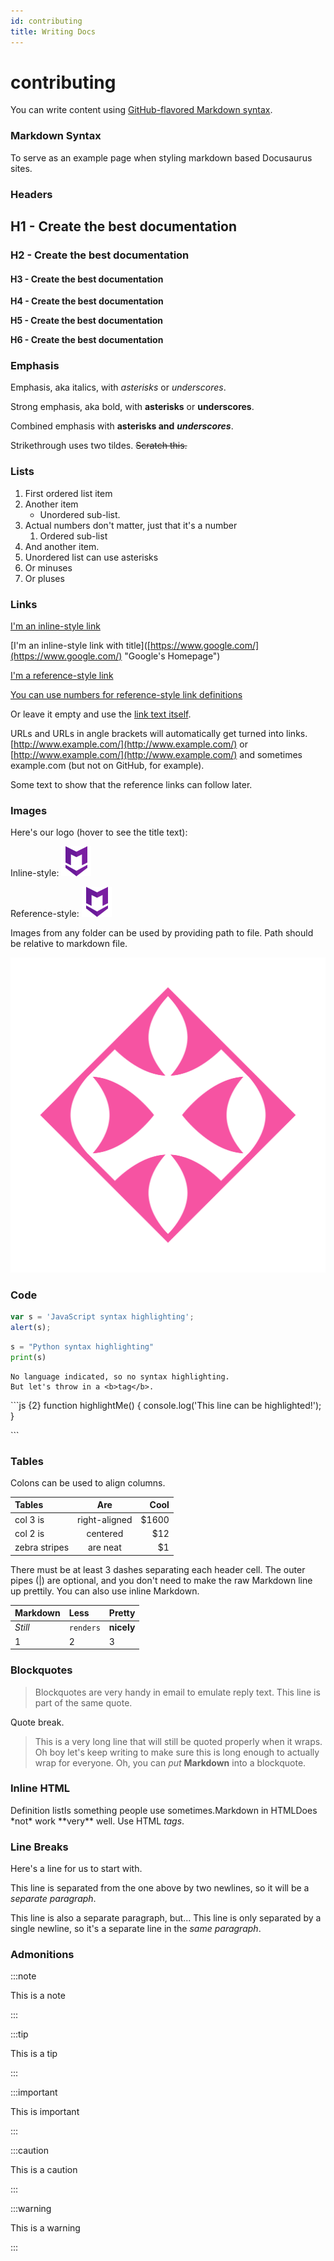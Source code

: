 ```yaml
---
id: contributing
title: Writing Docs
---
```


# contributing

You can write content using [GitHub-flavored Markdown syntax](https://github.github.com/gfm/).

### Markdown Syntax

To serve as an example page when styling markdown based Docusaurus sites.

### Headers

## H1 - Create the best documentation

### H2 - Create the best documentation

#### H3 - Create the best documentation

**H4 - Create the best documentation**

**H5 - Create the best documentation**

**H6 - Create the best documentation**

### Emphasis

Emphasis, aka italics, with _asterisks_ or _underscores_.

Strong emphasis, aka bold, with **asterisks** or **underscores**.

Combined emphasis with **asterisks and** _**underscores**_.

Strikethrough uses two tildes. ~~Scratch this.~~

### Lists

1. First ordered list item
2. Another item
   * Unordered sub-list.
3. Actual numbers don't matter, just that it's a number
   1. Ordered sub-list
4. And another item.
5. Unordered list can use asterisks
6. Or minuses
7. Or pluses

### Links

[I'm an inline-style link](https://www.google.com/)

\[I'm an inline-style link with title\]\([https://www.google.com/](https://www.google.com/) "Google's Homepage"\)

[I'm a reference-style link](https://www.mozilla.org/)

[You can use numbers for reference-style link definitions](http://slashdot.org/)

Or leave it empty and use the [link text itself](http://www.reddit.com/).

URLs and URLs in angle brackets will automatically get turned into links. [http://www.example.com/](http://www.example.com/) or [http://www.example.com/](http://www.example.com/) and sometimes example.com \(but not on GitHub, for example\).

Some text to show that the reference links can follow later.

### Images

Here's our logo \(hover to see the title text\):

Inline-style: ![Logo Title Text 1](https://github.com/adam-p/markdown-here/raw/master/src/common/images/icon48.png)

Reference-style: ![Logo Title Text 2](https://github.com/adam-p/markdown-here/raw/master/src/common/images/icon48.png)

Images from any folder can be used by providing path to file. Path should be relative to markdown file.

![img](../.gitbook/assets/logo.svg)

### Code

```javascript
var s = 'JavaScript syntax highlighting';
alert(s);
```

```python
s = "Python syntax highlighting"
print(s)
```

```text
No language indicated, so no syntax highlighting.
But let's throw in a <b>tag</b>.
```

\`\`\`js {2} function highlightMe\(\) { console.log\('This line can be highlighted!'\); }

\`\`\`

### Tables

Colons can be used to align columns.

| Tables | Are | Cool |
| :--- | :---: | ---: |
| col 3 is | right-aligned | $1600 |
| col 2 is | centered | $12 |
| zebra stripes | are neat | $1 |

There must be at least 3 dashes separating each header cell. The outer pipes \(\|\) are optional, and you don't need to make the raw Markdown line up prettily. You can also use inline Markdown.

| Markdown | Less | Pretty |
| :--- | :--- | :--- |
| _Still_ | `renders` | **nicely** |
| 1 | 2 | 3 |

### Blockquotes

> Blockquotes are very handy in email to emulate reply text. This line is part of the same quote.

Quote break.

> This is a very long line that will still be quoted properly when it wraps. Oh boy let's keep writing to make sure this is long enough to actually wrap for everyone. Oh, you can _put_ **Markdown** into a blockquote.

### Inline HTML

Definition listIs something people use sometimes.Markdown in HTMLDoes \*not\* work \*\*very\*\* well. Use HTML _tags_.

### Line Breaks

Here's a line for us to start with.

This line is separated from the one above by two newlines, so it will be a _separate paragraph_.

This line is also a separate paragraph, but... This line is only separated by a single newline, so it's a separate line in the _same paragraph_.

### Admonitions

:::note

This is a note

:::

:::tip

This is a tip

:::

:::important

This is important

:::

:::caution

This is a caution

:::

:::warning

This is a warning

:::

